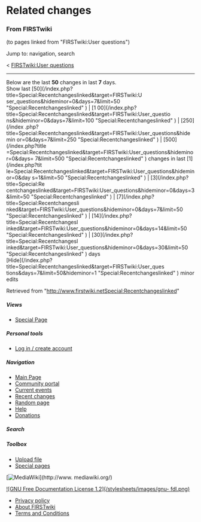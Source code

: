 # Related changes

### From FIRSTwiki

(to pages linked from "FIRSTwiki:User questions")

Jump to: navigation, search

&lt; [FIRSTwiki:User
questions](/index.php?title=FIRSTwiki:User_questions&redirect=no
"FIRSTwiki:User questions" )  

* * *

Below are the last **50** changes in last **7** days.  
Show last [50](/index.php?title=Special:Recentchangeslinked&target=FIRSTwiki:U
ser_questions&hideminor=0&days=7&limit=50 "Special:Recentchangeslinked" ) | [1
00](/index.php?title=Special:Recentchangeslinked&target=FIRSTwiki:User_questio
ns&hideminor=0&days=7&limit=100 "Special:Recentchangeslinked" ) | [250](/index
.php?title=Special:Recentchangeslinked&target=FIRSTwiki:User_questions&hidemin
or=0&days=7&limit=250 "Special:Recentchangeslinked" ) | [500](/index.php?title
=Special:Recentchangeslinked&target=FIRSTwiki:User_questions&hideminor=0&days=
7&limit=500 "Special:Recentchangeslinked" ) changes in last [1](/index.php?tit
le=Special:Recentchangeslinked&target=FIRSTwiki:User_questions&hideminor=0&day
s=1&limit=50 "Special:Recentchangeslinked" ) | [3](/index.php?title=Special:Re
centchangeslinked&target=FIRSTwiki:User_questions&hideminor=0&days=3&limit=50
"Special:Recentchangeslinked" ) | [7](/index.php?title=Special:Recentchangesli
nked&target=FIRSTwiki:User_questions&hideminor=0&days=7&limit=50
"Special:Recentchangeslinked" ) | [14](/index.php?title=Special:Recentchangesl
inked&target=FIRSTwiki:User_questions&hideminor=0&days=14&limit=50
"Special:Recentchangeslinked" ) | [30](/index.php?title=Special:Recentchangesl
inked&target=FIRSTwiki:User_questions&hideminor=0&days=30&limit=50
"Special:Recentchangeslinked" ) days  
[Hide](/index.php?title=Special:Recentchangeslinked&target=FIRSTwiki:User_ques
tions&days=7&limit=50&hideminor=1 "Special:Recentchangeslinked" ) minor edits

Retrieved from
"<http://www.firstwiki.netSpecial:Recentchangeslinked>"

##### Views

  * [Special Page](Special:Recentchangeslinked/FIRSTwiki:User_questions)

##### Personal tools

  * [Log in / create account](/index.php?title=Special:Userlogin&returnto=Special:Recentchangeslinked)

[](Main_Page "Main Page" )

##### Navigation

  * [Main Page](Main_Page)
  * [Community portal](FIRSTwiki:Community_portal)
  * [Current events](Current_events)
  * [Recent changes](Special:Recentchanges)
  * [Random page](Special:Random)
  * [Help](Help:Contents)
  * [Donations](FIRSTwiki:Site_support)

##### Search



##### Toolbox

  * [Upload file](Special:Upload)
  * [Special pages](Special:Specialpages)

[![MediaWiki](/skins/common/images/poweredby_mediawiki_88x31.png)](http://www.
mediawiki.org/)

[![GNU Free Documentation License 1.2](/stylesheets/images/gnu-
fdl.png)](http://www.gnu.org/copyleft/fdl.html)

  * [Privacy policy](FIRSTwiki:Privacy_policy "FIRSTwiki:Privacy policy" )
  * [About FIRSTwiki](FIRSTwiki:About "FIRSTwiki:About" )
  * [Terms and Conditions](FIRSTwiki:Terms_and_conditions "FIRSTwiki:Terms and conditions" )

